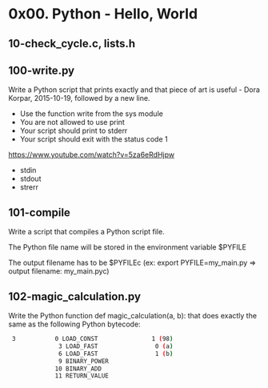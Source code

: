 # 0x00. Python - Hello, World
## 10-check_cycle.c, lists.h
## 100-write.py 
Write a Python script that prints exactly and that piece of art is useful - Dora Korpar, 2015-10-19, followed by a new line.

- Use the function write from the sys module
- You are not allowed to use print
- Your script should print to stderr
- Your script should exit with the status code 1

https://www.youtube.com/watch?v=5za6eRdHjpw

- stdin 
- stdout
- strerr
## 101-compile
Write a script that compiles a Python script file.

The Python file name will be stored in the environment variable $PYFILE

The output filename has to be $PYFILEc (ex: export PYFILE=my_main.py => output filename: my_main.pyc)
## 102-magic_calculation.py
Write the Python function def magic_calculation(a, b): that does exactly the same as the following Python bytecode:
~~~bash
 3           0 LOAD_CONST               1 (98)
              3 LOAD_FAST                0 (a)
              6 LOAD_FAST                1 (b)
              9 BINARY_POWER
             10 BINARY_ADD
             11 RETURN_VALUE
~~~
